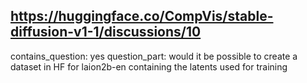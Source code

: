 ## https://huggingface.co/CompVis/stable-diffusion-v1-1/discussions/10

contains_question: yes
question_part: would it be possible to create a dataset in HF for laion2b-en containing the latents used for training